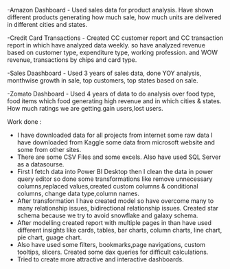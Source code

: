 -Amazon Dashboard - Used sales data for product analysis. Have shown different products generating how much sale, how much units are delivered in different cities and states.

-Credit Card Transactions - Created CC customer report and CC transaction report in which have analyzed data weekly. so have analyzed revenue based on customer type, expenditure type, working profession. 
 and WOW revenue, transactions by chips and card type.
 
-Sales Daashboard - Used 3 years of sales data, done YOY analysis, monthwise growth in sale, top customers, top states based on sale.

-Zomato Dashboard - Used 4 years of data to do analysis over food type, food items which food generating high revenue and in which cities & states. How much ratings we are getting.gain users,lost users.

Work done :
- I have downloaded data for all projects from internet some raw data I have downloaded from Kaggle some data from microsoft website and some from other sites.
- There are some CSV Files and some excels. Also have used SQL Server as a datasourse.
- First I fetch data into Power BI Desktop then I clean the data in power query editor so done some transformations like remove unnecessary columns,replaced values,created custom columns & conditional columns,
  change data type,column names.
- After transformation I have created model so have overcome many to many relationship issues, bidirectional relationship issues. Created star schema because we try to avoid snowflake and galaxy schema.
- After modelling created report with multiple pages in than have used different insights like cards, tables, bar charts, column charts, line chart, pie chart, guage chart.
- Also have used some filters, bookmarks,page navigations, custom tooltips, slicers. Created some dax queries for difficult calculations.
- Tried to create more attractive and interactive dashboards.
